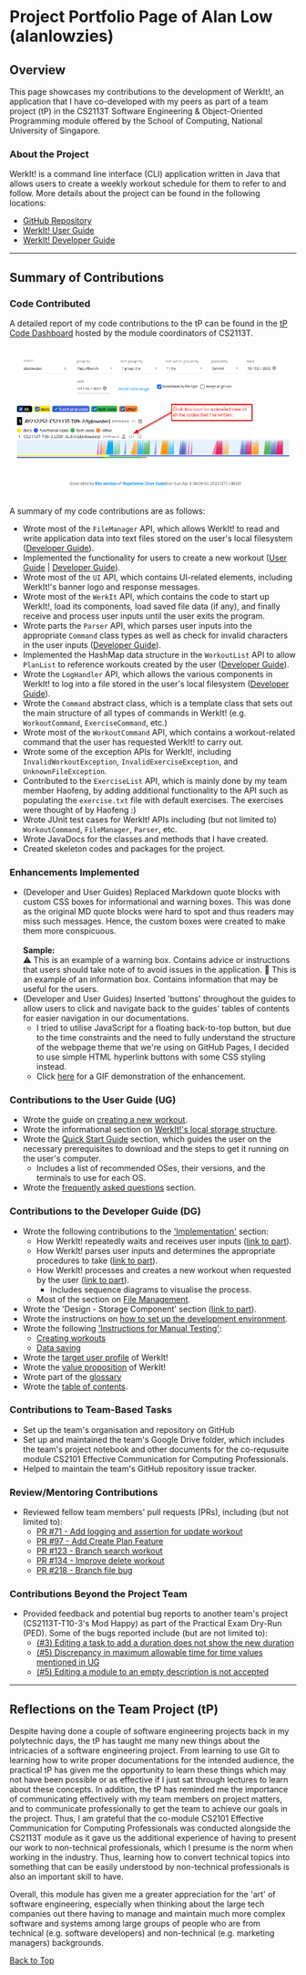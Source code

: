 # Project Portfolio Page of Alan Low (alanlowzies)

## Overview
This page showcases my contributions to the development of WerkIt!, an application that I have co-developed with
my peers as part of a team project (tP) in the CS2113T Software Engineering & Object-Oriented Programming module 
offered by the School of Computing, National University of Singapore.

### About the Project
WerkIt! is a command line interface (CLI) application written in Java that allows users to create a weekly workout 
schedule for them to refer to and follow. More details about the project can be found in the following locations:
* [GitHub Repository](https://github.com/AY2122S2-CS2113T-T09-2/tp)
* [WerkIt! User Guide](../UserGuide.md)
* [WerkIt! Developer Guide](../DeveloperGuide.md)

---

## Summary of Contributions
### Code Contributed
A detailed report of my code contributions to the tP can be found in the [tP Code Dashboard](https://nus-cs2113-ay2122s2.github.io/tp-dashboard/?search=alanlowzies&breakdown=true) 
hosted by the module coordinators of CS2113T.

![tP Code Dashboard](../images/ppp/alanlowzies/tPCodeDashboard.png)

A summary of my code contributions are as follows:
- Wrote most of the `FileManager` API, which allows WerkIt! to read and write application data
into text files stored on the user's local filesystem 
([Developer Guide](../DeveloperGuide.md#file-management)). 
- Implemented the functionality for users to create a new workout 
([User Guide](../UserGuide.md#create-a-workout-workout-new) | [Developer Guide](../DeveloperGuide.md#create-new-workout)).
- Wrote most of the `UI` API, which contains UI-related elements, including WerkIt!'s banner logo and response messages.
- Wrote most of the `WerkIt` API, which contains the code to start up WerkIt!, load its components, load saved file data
  (if any), and finally receive and process user inputs until the user exits the program.
- Wrote parts the `Parser` API, which parses user inputs into the appropriate `Command` class types as well
  as check for invalid characters in the user inputs ([Developer Guide](../DeveloperGuide.md#parsing-user-input-and-getting-the-right-command)).
- Implemented the HashMap data structure in the `WorkoutList` API to allow `PlanList` to reference
  workouts created by the user ([Developer Guide](../DeveloperGuide.md#design-considerations-for-creating-a-new-workout)).
- Wrote the `LogHandler` API, which allows the various components in WerkIt! to log into a file
  stored in the user's local filesystem ([Developer Guide](../DeveloperGuide.md#about-the-loghandler-class)).
- Wrote the `Command` abstract class, which is a template class that sets out the main structure of all types
  of commands in WerkIt! (e.g. `WorkoutCommand`, `ExerciseCommand`, etc.)
- Wrote most of the `WorkoutCommand` API, which contains a workout-related command that the user has requested
  WerkIt! to carry out.
- Wrote some of the exception APIs for WerkIt!, including `InvalidWorkoutException`, `InvalidExerciseException`, and
  `UnknownFileException`.
- Contributed to the `ExerciseList` API, which is mainly done by my team member Haofeng, by adding
  additional functionality to the API such as populating the `exercise.txt` file with default exercises. The exercises
  were thought of by Haofeng :)
- Wrote JUnit test cases for WerkIt! APIs including (but not limited to) `WorkoutCommand`, `FileManager`, `Parser`, etc.
- Wrote JavaDocs for the classes and methods that I have created.
- Created skeleton codes and packages for the project.


### Enhancements Implemented
- (Developer and User Guides) Replaced Markdown quote blocks with custom CSS boxes for informational and warning boxes.
  This was done as the original MD quote blocks were hard to spot and thus readers may miss such messages. Hence, the
  custom boxes were created to make them more conspicuous.
  <br/><br/>**Sample:**<br/>
<span class="box warning">:warning: This is an example of a warning box. Contains advice or instructions that users
should take note of to avoid issues in the application.</span>
<span class="box info">:memo: This is an example of an information box. Contains information that may be useful for
the users.</span>
- (Developer and User Guides) Inserted 'buttons' throughout the guides to allow users to click and navigate back to the
  guides' tables of contents for easier navigation in our documentations. 
  - I tried to utilise JavaScript for a floating back-to-top button, but due to the time constraints and the need to
    fully understand the structure of the webpage theme that we're using on GitHub Pages, I decided to
    use simple HTML hyperlink buttons with some CSS styling instead.
  - Click [here](../images/ppp/alanlowzies/BackToToCDemo.gif) for a GIF demonstration of the enhancement.

### Contributions to the User Guide (UG)
- Wrote the guide on [creating a new workout](../UserGuide.md#create-a-workout-workout-new).
- Wrote the informational section on [WerkIt!'s local storage structure](../UserGuide.md#werkits-local-storage-information).
- Wrote the [Quick Start Guide](../UserGuide.md#quick-start-guide) section, which guides the user on the necessary
prerequisites to download and the steps to get it running on the user's computer.
  - Includes a list of recommended OSes, their versions, and the terminals to use for each OS.
- Wrote the [frequently asked questions](../UserGuide.md#frequently-asked-questions-faq) section.

### Contributions to the Developer Guide (DG)
- Wrote the following contributions to the ['Implementation'](../DeveloperGuide.md#implementation) section:
    - How WerkIt! repeatedly waits and receives user inputs ([link to part](../DeveloperGuide.md#getting-user-input-continuously)).
    - How WerkIt! parses user inputs and determines the appropriate procedures to take 
      ([link to part](../DeveloperGuide.md#parsing-user-input-and-getting-the-right-command)).
    - How WerkIt! processes and creates a new workout when requested by the user
      ([link to part](../DeveloperGuide.md#create-new-workout)).
      - Includes sequence diagrams to visualise the process.
    - Most of the section on [File Management](../DeveloperGuide.md#file-management).
- Wrote the 'Design - Storage Component' section ([link to part](../DeveloperGuide.md#storage-component)).
- Wrote the instructions on 
[how to set up the development environment](../DeveloperGuide.md#setting-up-your-development-environment).
- Wrote the following ['Instructions for Manual Testing'](../DeveloperGuide.md#instructions-for-manual-testing):
  - [Creating workouts](../DeveloperGuide.md#creating-a-new-workout)
  - [Data saving](../DeveloperGuide.md#test-on-data-saving)
- Wrote the [target user profile](../DeveloperGuide.md#target-user-profile) of WerkIt!
- Wrote the [value proposition](../DeveloperGuide.md#value-proposition) of WerkIt!
- Wrote part of the [glossary](../DeveloperGuide.md#glossary)
- Wrote the [table of contents](../DeveloperGuide.md#table-of-contents).

### Contributions to Team-Based Tasks
- Set up the team's organisation and repository on GitHub
- Set up and maintained the team's Google Drive folder, which includes the team's project notebook
and other documents for the co-requsuite module CS2101 Effective Communication for Computing Professionals.
- Helped to maintain the team's GitHub repository issue tracker.

### Review/Mentoring Contributions
- Reviewed fellow team members' pull requests (PRs), including (but not limited to):
  - [PR #71 - Add logging and assertion for update workout](https://github.com/AY2122S2-CS2113T-T09-2/tp/pull/71#pullrequestreview-910244404)
  - [PR #97 - Add Create Plan Feature](https://github.com/AY2122S2-CS2113T-T09-2/tp/pull/97#pullrequestreview-914977219)
  - [PR #123 - Branch search workout](https://github.com/AY2122S2-CS2113T-T09-2/tp/pull/123#pullrequestreview-919593971)
  - [PR #134 - Improve delete workout](https://github.com/AY2122S2-CS2113T-T09-2/tp/pull/134#pullrequestreview-920276634)
  - [PR #218 - Branch file bug](https://github.com/AY2122S2-CS2113T-T09-2/tp/pull/218#pullrequestreview-929510891)

### Contributions Beyond the Project Team
- Provided feedback and potential bug reports to another team's project (CS2113T-T10-3's Mod Happy) as part
  of the Practical Exam Dry-Run (PED). Some of the bugs reported include (but are not limited to):
  - [(#3) Editing a task to add a duration does not show the new duration](https://github.com/alanlowzies/ped/issues/3)
  - [(#5) Discrepancy in maximum allowable time for time values mentioned in UG](https://github.com/alanlowzies/ped/issues/4)
  - [(#5) Editing a module to an empty description is not accepted](https://github.com/alanlowzies/ped/issues/5)

---

## Reflections on the Team Project (tP)
Despite having done a couple of software engineering projects back in my polytechnic days, the tP has taught me many
new things about the intricacies of a software engineering project. From learning to use Git to learning how to write
proper documentations for the intended audience, the practical tP has given me the opportunity to learn these things 
which may not have been possible or as effective if I just sat through lectures to learn about these concepts. In
addition, the tP has reminded me the importance of communicating effectively with my team members on project matters,
and to communicate professionally to get the team to achieve our goals in the project. Thus, I am grateful that the 
co-module CS2101 Effective Communication for Computing Professionals was conducted alongside the CS2113T module as it
gave us the additional experience of having to present our work to non-technical professionals, which I presume is the
norm when working in the industry. Thus, learning how to convert technical topics into something that can be easily
understood by non-technical professionals is also an important skill to have.

Overall, this module has given me a greater appreciation for the 'art' of software engineering, especially when thinking
about the large tech companies out there having to manage and maintain much more complex software and systems among 
large groups of people who are from technical (e.g. software developers) and non-technical (e.g. marketing managers) 
backgrounds.

<div class="button-container"><a class="button" href="#overview">Back to Top</a></div>